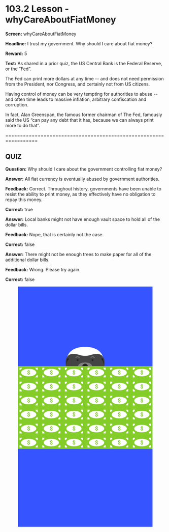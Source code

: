 # 103.2 Lesson - whyCareAboutFiatMoney

**Screen:** whyCareAboutFiatMoney

**Headline:** I trust my government. Why should I care about fiat money?

**Reward:** 5

**Text:** As shared in a prior quiz, the US Central Bank is the Federal Reserve, or the “Fed”.


The Fed can print more dollars at any time -- and does not need permission from the President, nor Congress, and certainly not from US citizens.


Having control of money can be very tempting for authorities to abuse -- and often time leads to massive inflation, arbitrary confiscation and corruption.


In fact, Alan Greenspan, the famous former chairman of The Fed, famously said the US “can pay any debt that it has, because we can always print more to do that”.


=================================================================

## QUIZ

**Question:** Why should I care about the government controlling fiat money?


**Answer:** All fiat currency is eventually abused by government authorities.

**Feedback:** Correct. Throughout history, governments have been unable to resist the ability to print money, as they effectively have no obligation to repay this money.

**Correct:** true

**Answer:** Local banks might not have enough vault space to hold all of the dollar bills.

**Feedback:** Nope, that is certainly not the case.

**Correct:** false

**Answer:** There might not be enough trees to make paper for all of the additional dollar bills.

**Feedback:** Wrong. Please try again.

**Correct:** false


<figure><img src="../.gitbook/assets/image (18).png" alt=""><figcaption></figcaption></figure>

